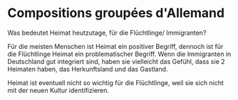 # Compositions groupées d'Allemand

Was bedeutet Heimat heutzutage, für die Flüchtlinge/ Immigranten?

Für die meisten Menschen ist Heimat ein positiver Begriff, dennoch ist für die Flüchtlinge Heimat ein problematischer Begriff. Wenn die Immigranten in Deutschland gut integriert sind, haben sie vielleicht das Gefühl, dass sie 2 Heimaten haben, das Herkunftsland und das Gastland.

Heimat ist eventuell nicht so wichtig für die Flüchtlinge, weil sie sich nicht mit der neuen Kultur identifizieren.




<!--stackedit_data:
eyJoaXN0b3J5IjpbLTE1NDIzOTQ3ODJdfQ==
-->